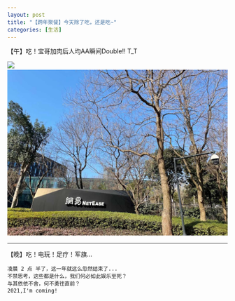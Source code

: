 ```yaml
---
layout: post
title: "【跨年聚餐】今天除了吃，还是吃~"
categories: [生活]
---
```


【午】吃！宝哥加肉后人均AA瞬间Double!! T_T 

![](/life/imgs/2020/1231/mmexport1609392615502.jpg)
![](/life/imgs/2020/1231/mmexport1609394612516.jpg)

---

【晚】吃！电玩！足疗！军旗...
```
凌晨 2 点 半了，这一年就这么忽然结束了...
不禁思考，这些都是什么，我们何必如此娱乐至死？
与其依依不舍，何不勇往直前？
2021,I'm coming!
```
